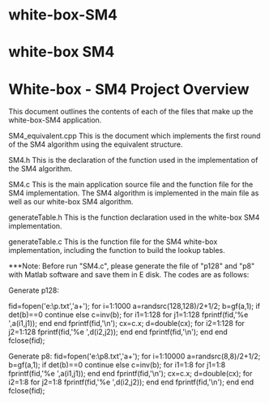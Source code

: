 # white-box-SM4
white-box SM4
========================================================================
 White-box - SM4 Project Overview
========================================================================

This document outlines the contents of each of the files that make up the white-box-SM4 application.


SM4_equivalent.cpp
    This is the document which implements the first round of the SM4 algorithm using the equivalent structure.

SM4.h
    This is the declaration of the function used in the implementation of the SM4 algorithm.

SM4.c
    This is the main application source file and the function file for the SM4 implementation. The SM4 algorithm is implemented in the main file as well as our white-box SM4 algorithm.

generateTable.h
    This is the function declaration used in the white-box SM4 implementation.

generateTable.c
    This is the function file for the SM4 white-box implementation, including the function to build the lookup tables.


***Note:
    Before run "SM4.c", please generate the file of "p128" and "p8" with Matlab software and save them in E disk. The codes are as follows:

Generate p128:

fid=fopen('e:\p.txt','a+');
for i=1:1000
a=randsrc(128,128)/2+1/2;
b=gf(a,1);
if det(b)==0
continue
else
c=inv(b);
for i1=1:128
    for j1=1:128
        fprintf(fid,'%e ',a(i1,j1));
    end
end
fprintf(fid,'\n');
cx=c.x;
d=double(cx);
for i2=1:128
    for j2=1:128
        fprintf(fid,'%e ',d(i2,j2));
    end
end
fprintf(fid,'\n');
end
end
fclose(fid);

Generate p8:
fid=fopen('e:\p8.txt','a+');
for i=1:10000
a=randsrc(8,8)/2+1/2;
b=gf(a,1);
if det(b)==0
continue
else
c=inv(b);
for i1=1:8
    for j1=1:8
        fprintf(fid,'%e ',a(i1,j1));
    end
end
fprintf(fid,'\n');
cx=c.x;
d=double(cx);
for i2=1:8
    for j2=1:8
        fprintf(fid,'%e ',d(i2,j2));
    end
end
fprintf(fid,'\n');
end
end
fclose(fid);
